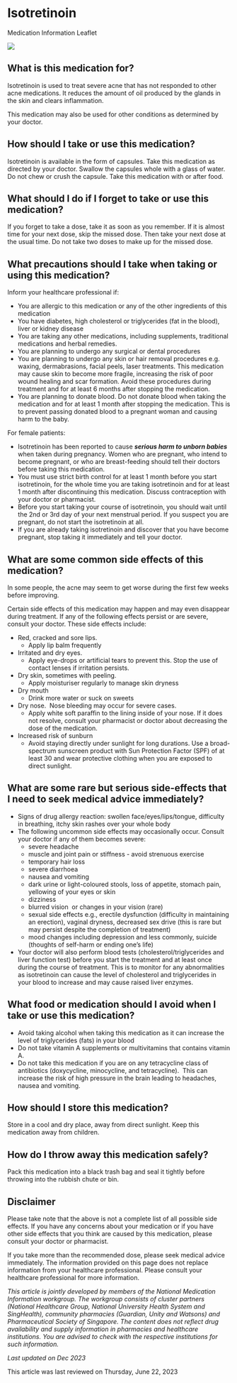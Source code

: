 # Isotretinoin

Medication Information Leaflet

![](https://ch-api.healthhub.sg/api/public/content/53ef915bd5e44cd7b9f94acf2cd65ff3?v=d07e198a&t=azheaderimage)

What is this medication for?
----------------------------

Isotretinoin is used to treat severe acne that has not responded to other acne medications. It reduces the amount of oil produced by the glands in the skin and clears inflammation.

This medication may also be used for other conditions as determined by your doctor.

How should I take or use this medication?
-----------------------------------------

Isotretinoin is available in the form of capsules. Take this medication as directed by your doctor. Swallow the capsules whole with a glass of water. Do not chew or crush the capsule. Take this medication with or after food.

What should I do if I forget to take or use this medication?
------------------------------------------------------------

If you forget to take a dose, take it as soon as you remember. If it is almost time for your next dose, skip the missed dose. Then take your next dose at the usual time. Do not take two doses to make up for the missed dose.

What precautions should I take when taking or using this medication?
--------------------------------------------------------------------

Inform your healthcare professional if:

* You are allergic to this medication or any of the other ingredients of this medication
* You have diabetes, high cholesterol or triglycerides (fat in the blood), liver or kidney disease
* You are taking any other medications, including supplements, traditional medications and herbal remedies.
* You are planning to undergo any surgical or dental procedures
* You are planning to undergo any skin or hair removal procedures e.g. waxing, dermabrasions, facial peels, laser treatments. This medication may cause skin to become more fragile, increasing the risk of poor wound healing and scar formation. Avoid these procedures during treatment and for at least 6 months after stopping the medication.
* You are planning to donate blood. Do not donate blood when taking the medication and for at least 1 month after stopping the medication. This is to prevent passing donated blood to a pregnant woman and causing harm to the baby.

For female patients:

* Isotretinoin has been reported to cause ***serious harm to unborn babies*** when taken during pregnancy. Women who are pregnant, who intend to become pregnant, or who are breast-feeding should tell their doctors before taking this medication.
* You must use strict birth control for at least 1 month before you start isotretinoin, for the whole time you are taking isotretinoin and for at least 1 month after discontinuing this medication. Discuss contraception with your doctor or pharmacist.
* Before you start taking your course of isotretinoin, you should wait until the 2nd or 3rd day of your next menstrual period. If you suspect you are pregnant, do not start the isotretinoin at all.
* If you are already taking isotretinoin and discover that you have become pregnant, stop taking it immediately and tell your doctor.

What are some common side effects of this medication?
-----------------------------------------------------

In some people, the acne may seem to get worse during the first few weeks before improving.

Certain side effects of this medication may happen and may even disappear during treatment. If any of the following effects persist or are severe, consult your doctor. These side effects include:

* Red, cracked and sore lips.
  + Apply lip balm frequently
* Irritated and dry eyes.
  + Apply eye-drops or artificial tears to prevent this. Stop the use of contact lenses if irritation persists.
* Dry skin, sometimes with peeling.
  + Apply moisturiser regularly to manage skin dryness
* Dry mouth
  + Drink more water or suck on sweets
* Dry nose.  Nose bleeding may occur for severe cases.
  + Apply white soft paraffin to the lining inside of your nose. If it does not resolve, consult your pharmacist or doctor about decreasing the dose of the medication.
* Increased risk of sunburn
  + Avoid staying directly under sunlight for long durations. Use a broad-spectrum sunscreen product with Sun Protection Factor (SPF) of at least 30 and wear protective clothing when you are exposed to direct sunlight.

What are some rare but serious side-effects that I need to seek medical advice immediately?
-------------------------------------------------------------------------------------------

* Signs of drug allergy reaction: swollen face/eyes/lips/tongue, difficulty in breathing, itchy skin rashes over your whole body
* The following uncommon side effects may occasionally occur. Consult your doctor if any of them becomes severe:
  + severe headache
  + muscle and joint pain or stiffness - avoid strenuous exercise
  + temporary hair loss
  + severe diarrhoea
  + nausea and vomiting
  + dark urine or light-coloured stools, loss of appetite, stomach pain, yellowing of your eyes or skin
  + dizziness
  + blurred vision  or changes in your vision (rare)
  + sexual side effects e.g., erectile dysfunction (difficulty in maintaining an erection), vaginal dryness, decreased sex drive (this is rare but may persist despite the completion of treatment)
  + mood changes including depression and less commonly, suicide (thoughts of self-harm or ending one’s life)
* Your doctor will also perform blood tests (cholesterol/triglycerides and liver function test) before you start the treatment and at least once during the course of treatment. This is to monitor for any abnormalities as isotretinoin can cause the level of cholesterol and triglycerides in your blood to increase and may cause raised liver enzymes.

What food or medication should I avoid when I take or use this medication?
--------------------------------------------------------------------------

* Avoid taking alcohol when taking this medication as it can increase the level of triglycerides (fats) in your blood
* Do not take vitamin A supplements or multivitamins that contains vitamin A.
* Do not take this medication if you are on any tetracycline class of antibiotics (doxycycline, minocycline, and tetracycline).  This can increase the risk of high pressure in the brain leading to headaches, nausea and vomiting.

How should I store this medication?
-----------------------------------

Store in a cool and dry place, away from direct sunlight. Keep this medication away from children. 

How do I throw away this medication safely?
-------------------------------------------

Pack this medication into a black trash bag and seal it tightly before throwing into the rubbish chute or bin. 

Disclaimer
----------

Please take note that the above is not a complete list of all possible side effects. If you have any concerns about your medication or if you have other side effects that you think are caused by this medication, please consult your doctor or pharmacist.

If you take more than the recommended dose, please seek medical advice immediately. The information provided on this page does not replace information from your healthcare professional. Please consult your healthcare professional for more information.

*This article is jointly developed by members of the National Medication Information workgroup. The workgroup consists of cluster partners (National Healthcare Group, National University Health System and SingHealth), community pharmacies (Guardian, Unity and Watsons) and Pharmaceutical Society of Singapore. The content does not reflect drug availability and supply information in pharmacies and healthcare institutions. You are advised to check with the respective institutions for such information.*

*Last updated on Dec 2023*

This article was last reviewed on
Thursday, June 22, 2023